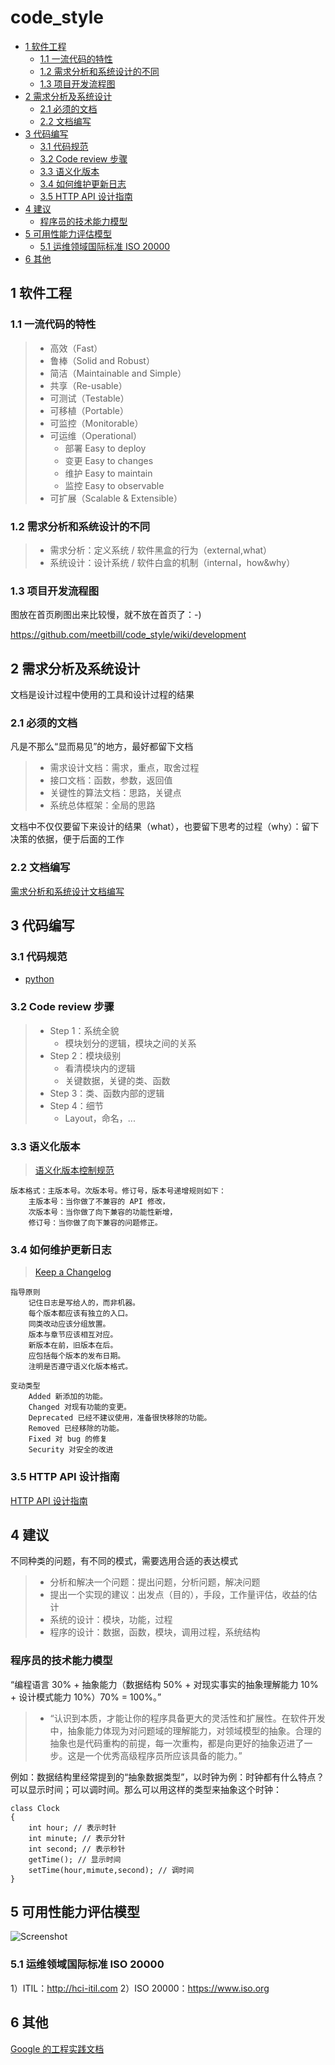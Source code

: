 # code_style

<!-- vim-markdown-toc GFM -->

* [1 软件工程](#1-软件工程)
    * [1.1 一流代码的特性](#11-一流代码的特性)
    * [1.2 需求分析和系统设计的不同](#12-需求分析和系统设计的不同)
    * [1.3 项目开发流程图](#13-项目开发流程图)
* [2 需求分析及系统设计](#2-需求分析及系统设计)
    * [2.1 必须的文档](#21-必须的文档)
    * [2.2 文档编写](#22-文档编写)
* [3 代码编写](#3-代码编写)
    * [3.1 代码规范](#31-代码规范)
    * [3.2 Code review 步骤](#32-code-review-步骤)
    * [3.3 语义化版本](#33-语义化版本)
    * [3.4 如何维护更新日志](#34-如何维护更新日志)
    * [3.5 HTTP API 设计指南](#35-http-api-设计指南)
* [4 建议](#4-建议)
    * [程序员的技术能力模型](#程序员的技术能力模型)
* [5 可用性能力评估模型](#5-可用性能力评估模型)
    * [5.1 运维领域国际标准 ISO 20000](#51-运维领域国际标准-iso-20000)
* [6 其他](#6-其他)

<!-- vim-markdown-toc -->

## 1 软件工程

### 1.1 一流代码的特性
> * 高效（Fast）
> * 鲁棒（Solid and Robust）
> * 简洁（Maintainable and Simple）
> * 共享（Re-usable）
> * 可测试（Testable）
> * 可移植（Portable）
> * 可监控（Monitorable）
> * 可运维（Operational）
>   * 部署 Easy to deploy
>   * 变更 Easy to changes
>   * 维护 Easy to maintain
>   * 监控 Easy to observable
> * 可扩展（Scalable & Extensible）

### 1.2 需求分析和系统设计的不同

>   * 需求分析：定义系统 / 软件黑盒的行为（external,what）
>   * 系统设计：设计系统 / 软件白盒的机制（internal，how&why）

### 1.3 项目开发流程图

图放在首页刷图出来比较慢，就不放在首页了：-)

https://github.com/meetbill/code_style/wiki/development

## 2 需求分析及系统设计

文档是设计过程中使用的工具和设计过程的结果

### 2.1 必须的文档

凡是不那么“显而易见”的地方，最好都留下文档

> * 需求设计文档：需求，重点，取舍过程
> * 接口文档：函数，参数，返回值
> * 关键性的算法文档：思路，关键点
> * 系统总体框架：全局的思路

文档中不仅仅要留下来设计的结果（what），也要留下思考的过程（why）：留下决策的依据，便于后面的工作

### 2.2 文档编写

[需求分析和系统设计文档编写](./software/README.md )

## 3 代码编写

### 3.1 代码规范

* [python](./python/README.md)

### 3.2 Code review 步骤

> * Step 1：系统全貌
>   * 模块划分的逻辑，模块之间的关系
> * Step 2：模块级别
>   * 看清模块内的逻辑
>   * 关键数据，关键的类、函数
> * Step 3：类、函数内部的逻辑
> * Step 4：细节
>   * Layout，命名，...

### 3.3 语义化版本

> [语义化版本控制规范](https://semver.org/lang/zh-CN/)
```
版本格式：主版本号。次版本号。修订号，版本号递增规则如下：
    主版本号：当你做了不兼容的 API 修改，
    次版本号：当你做了向下兼容的功能性新增，
    修订号：当你做了向下兼容的问题修正。
```

### 3.4 如何维护更新日志

> [Keep a Changelog](https://keepachangelog.com/zh-CN/1.0.0/)
```
指导原则
    记住日志是写给人的，而非机器。
    每个版本都应该有独立的入口。
    同类改动应该分组放置。
    版本与章节应该相互对应。
    新版本在前，旧版本在后。
    应包括每个版本的发布日期。
    注明是否遵守语义化版本格式。

变动类型
    Added 新添加的功能。
    Changed 对现有功能的变更。
    Deprecated 已经不建议使用，准备很快移除的功能。
    Removed 已经移除的功能。
    Fixed 对 bug 的修复
    Security 对安全的改进
```

### 3.5 HTTP API 设计指南

[HTTP API 设计指南](./http-api-design)

## 4 建议

不同种类的问题，有不同的模式，需要选用合适的表达模式

> * 分析和解决一个问题：提出问题，分析问题，解决问题
> * 提出一个实现的建议：出发点（目的），手段，工作量评估，收益的估计
> * 系统的设计：模块，功能，过程
> * 程序的设计：数据，函数，模块，调用过程，系统结构

### 程序员的技术能力模型

“编程语言 30% + 抽象能力（数据结构 50% + 对现实事实的抽象理解能力 10% + 设计模式能力 10%）70% = 100%。”

> * “认识到本质，才能让你的程序具备更大的灵活性和扩展性。在软件开发中，抽象能力体现为对问题域的理解能力，对领域模型的抽象。合理的抽象也是代码重构的前提，每一次重构，都是向更好的抽象迈进了一步。这是一个优秀高级程序员所应该具备的能力。”

例如：数据结构里经常提到的“抽象数据类型”，以时钟为例：时钟都有什么特点？可以显示时间；可以调时间。那么可以用这样的类型来抽象这个时钟：
```
class Clock
{
    int hour; // 表示时针
    int minute; // 表示分针
    int second; // 表示秒针
    getTime(); // 显示时间
    setTime(hour,mimute,second); // 调时间
}
```
## 5 可用性能力评估模型

![Screenshot](images/usability_evaluation.png )

### 5.1 运维领域国际标准 ISO 20000

1）ITIL：http://hci-itil.com
2）ISO 20000：https://www.iso.org

## 6 其他

[Google 的工程实践文档](https://google.github.io/eng-practices/)
